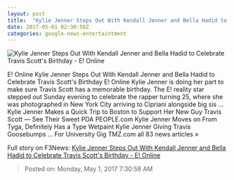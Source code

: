 ```yaml
---
layout: post
title:  "Kylie Jenner Steps Out With Kendall Jenner and Bella Hadid to Celebrate Travis Scott's Birthday - E! Online"
date: 2017-05-01 02:30:58Z
categories: google-news-entertaintment
---
```


![Kylie Jenner Steps Out With Kendall Jenner and Bella Hadid to Celebrate Travis Scott's Birthday - E! Online](http://akns-images.eonline.com/eol_images/Entire_Site/2017330/rs_600x600-170430184333-600.Kylie-Jenner-New-York.kg.043017.jpg?downsize=450:*&crop=450:350;left,top)

E! Online Kylie Jenner Steps Out With Kendall Jenner and Bella Hadid to Celebrate Travis Scott's Birthday E! Online Kylie Jenner is doing her part to make sure Travis Scott has a memorable birthday. The E! reality star stepped out Sunday evening to celebrate the rapper turning 25, where she was photographed in New York City arriving to Cipriani alongside big sis ... Kylie Jenner Makes a Quick Trip to Boston to Support Her New Guy Travis Scott — See Their Sweet PDA PEOPLE.com Kylie Jenner Moves on From Tyga, Definitely Has a Type Wetpaint Kylie Jenner Giving Travis Goosebumps ... For University Gig TMZ.com all 83 news articles »


Full story on F3News: [Kylie Jenner Steps Out With Kendall Jenner and Bella Hadid to Celebrate Travis Scott's Birthday - E! Online](http://www.f3nws.com/n/2n34nE)

> Posted on: Monday, May 1, 2017 7:30:58 AM
